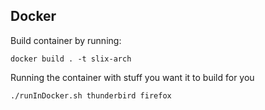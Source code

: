 ## Docker
Build container by running:

```
docker build . -t slix-arch
```

Running the container with stuff you want it to build for you
```
./runInDocker.sh thunderbird firefox
```
